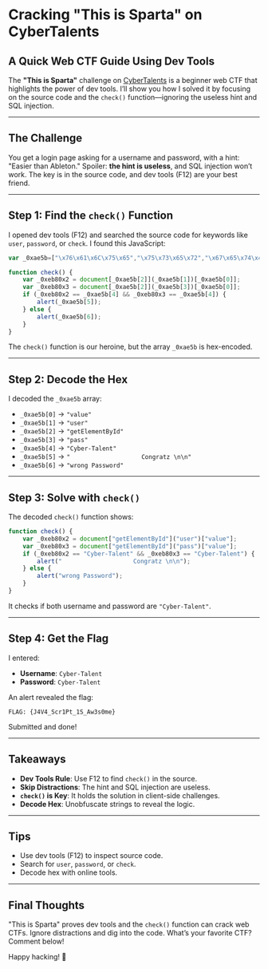 
# Cracking "This is Sparta" on CyberTalents

## A Quick Web CTF Guide Using Dev Tools

The **"This is Sparta"** challenge on [CyberTalents](https://cybertalents.com/) is a beginner web CTF that highlights the power of dev tools. I’ll show you how I solved it by focusing on the source code and the `check()` function—ignoring the useless hint and SQL injection.

---

## The Challenge

You get a login page asking for a username and password, with a hint: "Easier than Ableton." Spoiler: **the hint is useless**, and SQL injection won’t work. The key is in the source code, and dev tools (F12) are your best friend.

---

## Step 1: Find the `check()` Function

I opened dev tools (F12) and searched the source code for keywords like `user`, `password`, or `check`. I found this JavaScript:

```javascript
var _0xae5b=["\x76\x61\x6C\x75\x65","\x75\x73\x65\x72","\x67\x65\x74\x45\x6C\x65\x6D\x65\x6E\x74\x42\x79\x49\x64","\x70\x61\x73\x73","\x43\x79\x62\x65\x72\x2d\x54\x61\x6C\x65\x6E\x74","\x20\x20\x20\x20\x20\x20\x20\x20\x20\x20\x20\x20\x20\x20\x20\x20\x20\x20\x20\x20\x20\x20\x43\x6F\x6E\x67\x72\x61\x74\x7a\x20\x0A\x0A","\x77\x72\x6F\x6E\x67\x20\x50\x61\x73\x73\x77\x6F\x72\x64"];

function check() {
    var _0xeb80x2 = document[_0xae5b[2]](_0xae5b[1])[_0xae5b[0]];
    var _0xeb80x3 = document[_0xae5b[2]](_0xae5b[3])[_0xae5b[0]];
    if (_0xeb80x2 == _0xae5b[4] && _0xeb80x3 == _0xae5b[4]) {
        alert(_0xae5b[5]);
    } else {
        alert(_0xae5b[6]);
    }
}
```

The `check()` function is our heroine, but the array `_0xae5b` is hex-encoded.

---

## Step 2: Decode the Hex

I decoded the `_0xae5b` array:

- `_0xae5b[0]` → `"value"`
- `_0xae5b[1]` → `"user"`
- `_0xae5b[2]` → `"getElementById"`
- `_0xae5b[3]` → `"pass"`
- `_0xae5b[4]` → `"Cyber-Talent"`
- `_0xae5b[5]` → `"                    Congratz \n\n"`
- `_0xae5b[6]` → `"wrong Password"`

---

## Step 3: Solve with `check()`

The decoded `check()` function shows:

```javascript
function check() {
    var _0xeb80x2 = document["getElementById"]("user")["value"];
    var _0xeb80x3 = document["getElementById"]("pass")["value"];
    if (_0xeb80x2 == "Cyber-Talent" && _0xeb80x3 == "Cyber-Talent") {
        alert("                    Congratz \n\n");
    } else {
        alert("wrong Password");
    }
}
```

It checks if both username and password are `"Cyber-Talent"`.

---

## Step 4: Get the Flag

I entered:

- **Username**: `Cyber-Talent`
- **Password**: `Cyber-Talent`

An alert revealed the flag:

```plaintext
FLAG: {J4V4_Scr1Pt_1S_Aw3s0me}
```

Submitted and done!

---

## Takeaways

- **Dev Tools Rule**: Use F12 to find `check()` in the source.
- **Skip Distractions**: The hint and SQL injection are useless.
- **`check()` is Key**: It holds the solution in client-side challenges.
- **Decode Hex**: Unobfuscate strings to reveal the logic.

---

## Tips

- Use dev tools (F12) to inspect source code.
- Search for `user`, `password`, or `check`.
- Decode hex with online tools.


---

## Final Thoughts

"This is Sparta" proves dev tools and the `check()` function can crack web CTFs. Ignore distractions and dig into the code. What’s your favorite CTF? Comment below!

Happy hacking! 🚀

